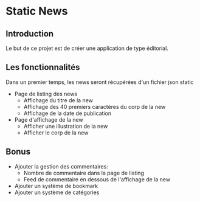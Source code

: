 Static News
===========

Introduction
------------

Le but de ce projet est de créer une application de type éditorial.

Les fonctionnalités
-------------------

Dans un premier temps, les news seront récupérées d'un fichier json static

- Page de listing des news
  - Affichage du titre de la new
  - Affichage des 40 premiers caractères du corp de la new
  - Affichage de la date de publication
- Page d'affichage de la new
  - Afficher une illustration de la new
  - Afficher le corp de la new

Bonus
-----

- Ajouter la gestion des commentaires:
  - Nombre de commentaire dans la page de listing
  - Feed de commentaire en dessous de l'affichage de la new
- Ajouter un système de bookmark
- Ajouter un système de catégories
